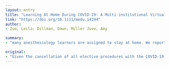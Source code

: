 ```yaml
---
layout: entry
title: "Learning At-Home During COVID-19: A Multi-institutional Virtual Learning Collaboration"
link: "https://doi.org/10.1111/medu.14194"
author:
- Zuo, Leila; Dillman, Dawn; Miller Juve, Amy

summary:
- "many anesthesiology learners are assigned to stay at home. We report on a novel use of existing resources to structure a daily nationwide learning experience. Kotter's change management model (KCMM) drives the process. The COVID-19 crisis has cancelled all elective procedures. Many learners are unable to learn in the clinical environment. Our report on the use of new resources."

original:
- "Given the cancellation of all elective procedures with the COVID-19 crisis, many anesthesiology learners are assigned to stay at home, limiting opportunities to learn in the clinical environment. We report on a novel use of existing resources to structure a daily nationwide learning experience, using Kotter's change management model (KCMM) to drive the process."
---
```


